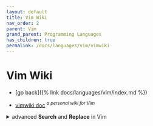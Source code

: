 ```yaml
---
layout: default
title: Vim Wiki
nav_order: 2
parent: Vim
grand_parent: Programming Languages
has_children: true
permalink: /docs/languages/vim/vimwiki
---
```


# Vim Wiki

- [go back]({% link docs/languages/vim/index.md %})


- [vimwiki doc](https://raw.githubusercontent.com/vimwiki/vimwiki/master/doc/vimwiki.txt) _<sup>a personal wiki for Vim</sup>_


<details markdown="block"><summary>advanced <strong>Search</strong> and <strong>Replace</strong> in Vim</summary>

- <details markdown="block"><summary>replacing in multiple files</summary>

  **Example Workflow:**

  Here's a concise example of the entire process:

  ```vim
  :grep foo **/*.js      " Search for 'foo' in JavaScript files
  :cdo s/foo/bar/gc      " Replace 'foo' with 'bar' (with confirmation)
  :cfdo up               " Save changes
  ```

  This guide provides a friendly walkthrough for performing powerful search and replace operations across multiple files in Vim.  We'll break down the process into smaller, manageable steps.

  1. <details markdown="block"><summary>populating the Quickfix list:</summary>

     The first step is to identify all occurrences of your search pattern.  Several commands can achieve this by populating Vim's "quickfix list." Here are a few options:

     * **`:grep`:**  A built-in command for searching.  For example, to search for "foo" in all JavaScript files within the current directory and its subdirectories, use:

        ```vim
        :grep foo **/*.js
        ```

     * **`:vimgrep`:** Similar to `:grep`, but offers more advanced pattern matching capabilities.

     You can view the quickfix list with `:cwindow`.
     </details>

  2. <details markdown="block"><summary>performing the replacement:</summary>

     Once the quickfix list is populated, you can perform the replacement using either `:cdo` (operate on each line in the quickfix list) or `:cfdo` (operate on each file containing matches).

     * **`:cdo` (Line-wise Replacement):**

        ```vim
        :cdo s/foo/bar/gc
        ```
        This replaces "foo" with "bar" on each line listed in the quickfix list, prompting for confirmation (`c`) before each substitution.

     * **`:cfdo` (File-wise Replacement):**

        ```vim
        :cfdo %s/foo/bar/gc
        ```
        This replaces all instances of "foo" with "bar" within each *file* listed in the quickfix list, also prompting for confirmation (`c`) before each substitution.  The `%` ensures the substitution applies to the entire file.

     * **Skipping Confirmation:**  If you're confident in your replacement, you can omit the `c` flag for automatic substitution. See `:help :s_flags` for more details on substitution flags.
     </details>

  3. <details markdown="block"><summary>saving changes:</summary>

     After performing the replacements, save the changes to disk using `:cfdo update` (or its abbreviated form, `:cfdo up`):

     ```vim
     :cfdo update
     ```
     This command writes only the modified files to disk.

     </details>

  - <details markdown="block"><summary>deleting lines with <code>:global</code>:</summary>

    You can also use the quickfix list to delete lines matching a pattern.  For example, to delete all lines containing "my-grep-pattern" within the files in the quickfix list:

    ```vim
    :cfdo %g/my-grep-pattern/d
    ```
    </details>

  <details markdown="block"><summary><strong>Helpful Resources</strong></summary>

  For more in-depth information, check out:
  - Vim's built-in help:
    - `:help :cfdo`
    - `:help :cdo`
  - online resources:
    - [StackOverflow - Find and replace all instances of specific string in multiple files in vim](https://stackoverflow.com/questions/70003193/find-and-replace-all-instances-of-specific-string-in-multiple-files-in-vim)
    - [beezwax - Advanced Search and Replace with Vim](https://blog.beezwax.net/advanced-search-and-replace-with-vim/)
  </details>

  <!-- Replacing in Multiple Files -->
  ---------
  </details>

<!--
  Advanced Search and Replace in Vim
-->
</details>
